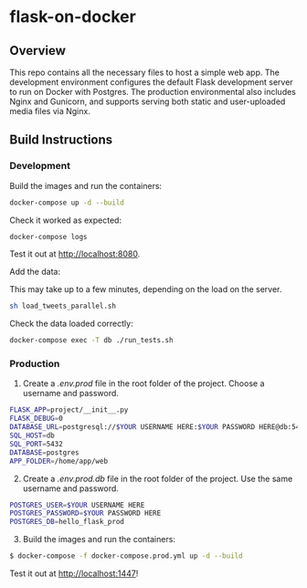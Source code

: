 # flask-on-docker

## Overview

This repo contains all the necessary files to host a simple web app.
The development environment configures the default Flask development server
to run on Docker with Postgres.
The production environmental also includes Nginx and Gunicorn,
and supports serving both static and user-uploaded media files via Nginx. 

## Build Instructions

### Development

Build the images and run the containers:

```sh
docker-compose up -d --build
```

Check it worked as expected:

```sh
docker-compose logs
```

Test it out at [http://localhost:8080](http://localhost:8080).

Add the data:

This may take up to a few minutes, depending on the load on the server.

```sh
sh load_tweets_parallel.sh
```

Check the data loaded correctly:

```sh
docker-compose exec -T db ./run_tests.sh
```

### Production

1. Create a *.env.prod* file in the root folder of the project. Choose a username and password.

```sh
FLASK_APP=project/__init__.py
FLASK_DEBUG=0
DATABASE_URL=postgresql://$YOUR USERNAME HERE:$YOUR PASSWORD HERE@db:5432/hello_flask_prod
SQL_HOST=db
SQL_PORT=5432
DATABASE=postgres
APP_FOLDER=/home/app/web
```

2. Create a *.env.prod.db* file in the root folder of the project. Use the same username and password.

```sh
POSTGRES_USER=$YOUR USERNAME HERE
POSTGRES_PASSWORD=$YOUR PASSWORD HERE
POSTGRES_DB=hello_flask_prod
```

3. Build the images and run the containers:

```sh
$ docker-compose -f docker-compose.prod.yml up -d --build
```

Test it out at [http://localhost:1447](http://localhost:1447)!
